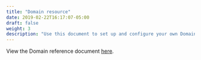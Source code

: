 ```yaml
---
title: "Domain resource"
date: 2019-02-22T16:17:07-05:00
draft: false
weight: 3
description: "Use this document to set up and configure your own Domain YAML file."
---
```


View the Domain reference document [here](https://github.com/oracle/weblogic-kubernetes-operator/blob/release/3.1.4/docs/domains/Domain.md).
